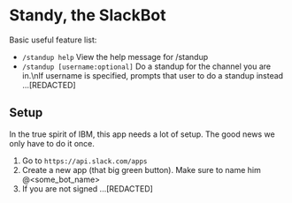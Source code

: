 # Standy, the SlackBot

Basic useful feature list:

 * `/standup help` View the help message for /standup
 * `/standup [username:optional]` Do a standup for the channel you are in.\nIf username is specified, prompts that user to do a standup instead
...[REDACTED] 


## Setup
  In the true spirit of IBM, this app needs a lot of setup. The good news we only have to do it once.
  1. Go to `https://api.slack.com/apps`
  2. Create a new app (that big green button). Make sure to name him @<some_bot_name>
  3. If you are not signed 
...[REDACTED]
  